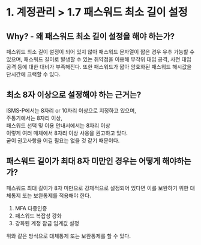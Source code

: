 # 1. 계정관리 > 1.7 패스워드 최소 길이 설정
## Why? - 왜 패스워드 최소 길이 설정을 해야 하는가?
패스워드 최소 길이 설정이 되어 있지 않아 패스워드 문자열이 짧은 경우 유추 가능할 수 있으며, 패스워드 길이로 발생할 수 있는 취약점을 이용해 무작위 대입 공격, 사전 대입 공격 등에 대한 대비가 부족해진다. 또한 패스워드가 짧아 암호화된 패스워드 해시값을 단시간에 크랙할 수 있다. 

## 최소 8자 이상으로 설정해야 하는 근거는?
ISMS-P에서는 8자리 or 10자리 이상으로 지정하고 있으며,   
주통기에서는 8자리 이상,   
패스워드 선택 및 이용 안내서에서는 8자리 이상   
이렇게 여러 매체에서 8자리 이상 사용을 권고하고 있다.   
굳이 권고사항을 어길 필요는 없을 것 같기 때문이다.

## 패스워드 길이가 최대 8자 미만인 경우는 어떻게 해야하는가?
패스워드 최대 길이가 8자 미만으로 강제적으로 설정되어 있다면 이를 보완하기 위한 대체통제 또는 보완통제를 적용해야 한다.
1. MFA 다중인증
2. 패스워드 복잡성 강화
3. 강화된 계정 잠금 임계값 설정

위와 같은 방식으로 대체통제 또는 보완통제를 할 수 있다.


